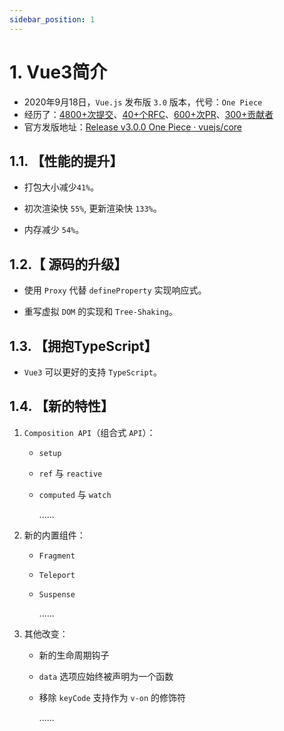 ```yaml
---
sidebar_position: 1
---
```


# 1. Vue3简介
- 2020年9月18日，`Vue.js` 发布版 `3.0` 版本，代号：`One Piece`
- 经历了：[4800+次提交](https://github.com/vuejs/core/commits/main)、[40+个RFC](https://github.com/vuejs/rfcs/tree/master/active-rfcs)、[600+次PR](https://github.com/vuejs/vue-next/pulls?q=is%3Apr+is%3Amerged+-author%3Aapp%2Fdependabot-preview+)、[300+贡献者](https://github.com/vuejs/core/graphs/contributors)
- 官方发版地址：[Release v3.0.0 One Piece · vuejs/core](https://github.com/vuejs/core/releases/tag/v3.0.0)

## 1.1. 【性能的提升】

- 打包大小减少`41%`。

- 初次渲染快 `55%`, 更新渲染快 `133%`。

- 内存减少 `54%`。

  
## 1.2.【 源码的升级】

- 使用 `Proxy` 代替 `defineProperty` 实现响应式。

- 重写虚拟 `DOM` 的实现和 `Tree-Shaking`。

  
## 1.3. 【拥抱TypeScript】

- `Vue3` 可以更好的支持 `TypeScript`。

  
## 1.4. 【新的特性】

1. `Composition API`（组合式 `API`）：
   - `setup`
   - `ref` 与 `reactive`
   - `computed` 与 `watch`
   
     ......
   
2. 新的内置组件：
   - `Fragment`
   - `Teleport`
   - `Suspense`

     ......

3. 其他改变：
   - 新的生命周期钩子
   - `data` 选项应始终被声明为一个函数
   - 移除 `keyCode` 支持作为 `v-on` 的修饰符

     ......
